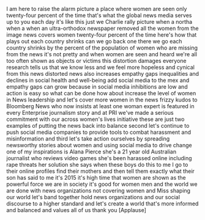 
I am here to raise the alarm picture a
place where women are seen only
twenty-four percent of the time that&#39;s
what the global news media serves up to
you each day it&#39;s like this just we
Charlie rally picture when a northa when
a when an ultra-orthodox newspaper
removed all the women from the image
news covers women twenty-four percent of
the time here&#39;s how that plays out each
country shrinks can we go back one there
we go each country shrinks by the
percent of the population of women who
are missing from the news it&#39;s not
pretty and when women are seen and heard
we&#39;re all too often shown as objects or
victims this distortion damages everyone
research tells us that we know less and
we feel more hopeless and cynical from
this news distorted news also increases
empathy gaps inequalities and declines
in social health and well-being add
social media to the mex and empathy gaps
can grow because in social media
inhibitions are low and action is easy
so what can be done how about increase
the level of women in News leadership
and let&#39;s cover more women in the news
frizzy
kudos to Bloomberg News who now insists
at least one woman expert is featured in
every Enterprise journalism story and at
PRI we&#39;ve made a serious commitment with
our across women&#39;s lives initiative
these are just two examples of putting
the news back into balance second let&#39;s
continue to push social media companies
to provide tools to combat harassment
and misinformation and third let&#39;s take
action ourselves by spreading newsworthy
stories about women and using social
media to drive change one of my
inspirations is Alana Pierce she&#39;s a 21
year old Australian journalist who
reviews video games she&#39;s been harassed
online including rape threats her
solution she says when these boys do
this to me I go to their online profiles
find their mothers and then tell them
exactly what their son has said to me
it&#39;s 2015 it&#39;s high time that women are
shown as the powerful force we are in
society it&#39;s good for women men and the
world we are done with news
organizations not covering women and
Miss shaping our world let&#39;s band
together hold news organizations and our
social discourse to a higher standard
and let&#39;s create a world that&#39;s more
informed and balanced and values all of
us thank you
[Applause]
